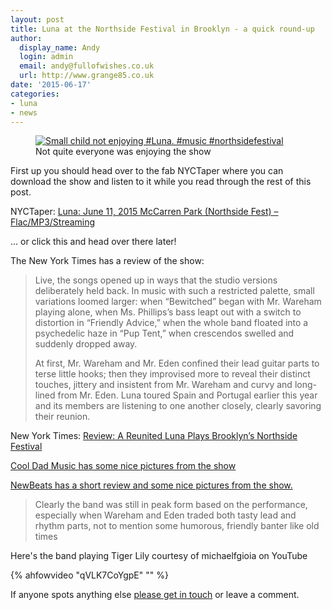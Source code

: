 ```yaml
---
layout: post
title: Luna at the Northside Festival in Brooklyn - a quick round-up
author:
  display_name: Andy
  login: admin
  email: andy@fullofwishes.co.uk
  url: http://www.grange85.co.uk
date: '2015-06-17'
categories:
- luna
- news
---
```

<figure class="caption aligncenter"><a href="https://www.flickr.com/photos/eychao/18537413390" title="Small child not enjoying #Luna. #music #northsidefestival by Eveline Chao, on Flickr"><img src="https://media.fullofwishes.co.uk/flickr-downloads/8846/18537413390_755ca593ac_z.jpg" alt="Small child not enjoying #Luna. #music #northsidefestival"></a><figcaption class="caption-text">Not quite everyone was enjoying the show</figcaption></figure>
<p>First up you should head over to the fab NYCTaper where you can download the show and listen to it while you read through the rest of this post.</p>
<p>NYCTaper: <a href="http://www.nyctaper.com/2015/06/luna-june-11-2015-mccarren-park-northside-fest-flacmp3streaming/comment-page-1/#comment-1519749">Luna: June 11, 2015 McCarren Park (Northside Fest) – Flac/MP3/Streaming</a></p>
<p>... or click this and head over there later!<br />
<p>The New York Times has a review of the show:</p>
<blockquote><p>Live, the songs opened up in ways that the studio versions deliberately held back. In music with such a restricted palette, small variations loomed larger: when “Bewitched” began with Mr. Wareham playing alone, when Ms. Phillips’s bass leapt out with a switch to distortion in “Friendly Advice,” when the whole band floated into a psychedelic haze in “Pup Tent,” when crescendos swelled and suddenly dropped away.</p>
<p>At first, Mr. Wareham and Mr. Eden confined their lead guitar parts to terse little hooks; then they improvised more to reveal their distinct touches, jittery and insistent from Mr. Wareham and curvy and long-lined from Mr. Eden. Luna toured Spain and Portugal earlier this year and its members are listening to one another closely, clearly savoring their reunion.</p></blockquote>
<p>New York Times: <a href="http://www.nytimes.com/2015/06/13/arts/music/review-a-reunited-luna-plays-brooklyns-northside-festival.html">Review: A Reunited Luna Plays Brooklyn’s Northside Festival</a></p>
<p><a href="http://www.cooldadmusic.com/2015/06/photo-highlights-of-luna-at-northside.html?m=1">Cool Dad Music has some nice pictures from the show</a></p>
<p><a href="http://newbeats.com/2015/06/12/luna/">NewBeats has a short review and some nice pictures from the show.</a></p>
<blockquote><p>Clearly the band was still in peak form based on the performance, especially when Wareham and Eden traded both tasty lead and rhythm parts, not to mention some humorous, friendly banter like old times</p></blockquote>
<p>Here's the band playing Tiger Lily courtesy of michaelfgioia on YouTube</p>
{% ahfowvideo "qVLK7CoYgpE" "" %}
<p>If anyone spots anything else <a href="/about/">please get in touch</a> or leave a comment.</p>
